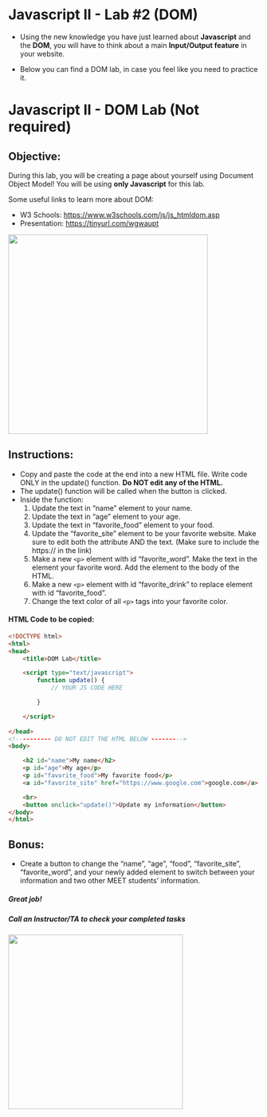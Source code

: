 # Javascript II - Lab #2 (DOM)

- Using the new knowledge you have just learned about **Javascript** and the **DOM**, you will have to think about a main **Input/Output feature** in your website.
* Below you can find a DOM lab, in case you feel like you need to practice it.


# Javascript II - DOM Lab (Not required)

## Objective: 
During this lab, you will be creating a page about yourself using Document Object Model! You will be using **only Javascript** for this lab.

Some useful links to learn more about DOM:
- W3 Schools: https://www.w3schools.com/js/js_htmldom.asp 
- Presentation: https://tinyurl.com/wgwaupt 






<img src="https://media.giphy.com/media/xT9IgzoKnwFNmISR8I/giphy.gif" width="400">





## Instructions:
- Copy and paste the code at the end into a new HTML file. Write code ONLY in the update() function. **Do NOT edit any of the HTML.**
- The update() function will be called when the button is clicked.
- Inside the function:
	1. Update the text in “name” element to your name.
	2. Update the text in “age” element to your age.
	3. Update the text in “favorite_food” element to your food.
	4. Update the “favorite_site” element to be your favorite website. Make sure to edit both the attribute AND the text. (Make sure to include the https:// in the link)
	5. Make a new `<p>` element with id “favorite_word”. Make the text in the element your favorite word. Add the element to the body of the HTML.
	6. Make a new `<p>` element with id “favorite_drink” to replace element with id “favorite_food”.
	7. Change the text color of all `<p>` tags into your favorite color.


#### HTML Code to be copied:

```HTML
<!DOCTYPE html>
<html>
<head>
	<title>DOM Lab</title>

	<script type="text/javascript">
		function update() {
			// YOUR JS CODE HERE

		}

	</script>
	
</head>
<!---------- DO NOT EDIT THE HTML BELOW --------->
<body>

	<h2 id="name">My name</h2>
	<p id="age">My age</p>
	<p id="favorite_food">My favorite food</p>
	<a id="favorite_site" href="https://www.google.com">google.com</a>

	<br>
	<button onclick="update()">Update my information</button>
</body>
</html>
```



## Bonus:
- Create a button to change the “name”, “age”, “food”, “favorite_site”, “favorite_word”, and your newly added element to switch between your information and two other MEET students’ information.




##### Great job!
##### Call an Instructor/TA to check your completed tasks
 
 




<img src="https://media.giphy.com/media/l0HlTy9x8FZo0XO1i/giphy.gif" width="350">
